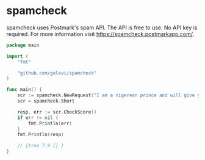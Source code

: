 # spamcheck

spamcheck uses Postmark's spam API. The API is free to use. No API key is
required. For more information visit https://spamcheck.postmarkapp.com/.

```go
package main

import (
	"fmt"

	"github.com/golevi/spamcheck"
)

func main() {
    scr := spamcheck.NewRequest("I am a nigerean prince and will give you $1 million")
    scr = spamcheck.Short

	resp, err := scr.CheckScore()
	if err != nil {
		fmt.Println(err)
	}
    fmt.Println(resp)

    // {true 7.9 [] }
}
```
